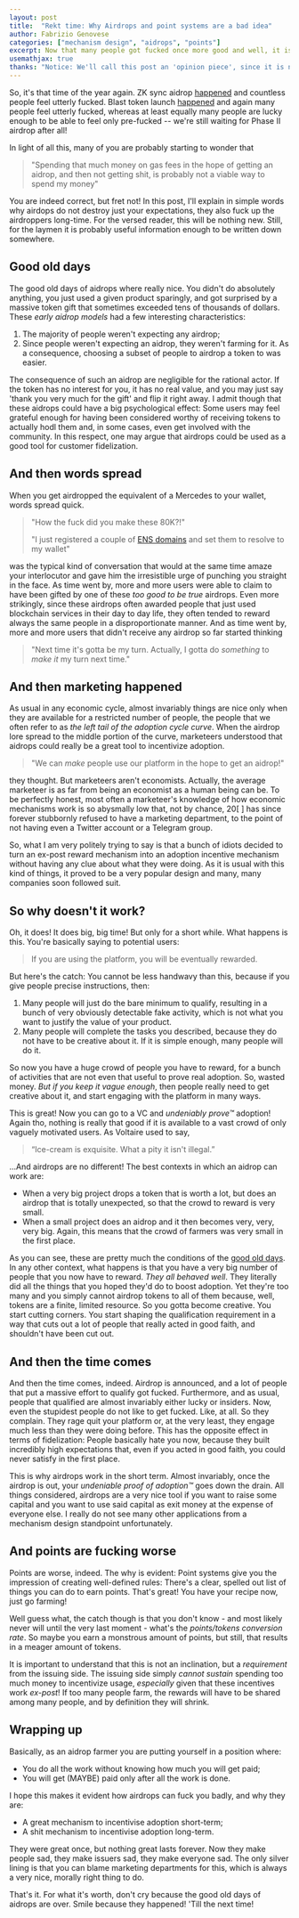 ```yaml
---
layout: post
title:  "Rekt time: Why Airdrops and point systems are a bad idea"
author: Fabrizio Genovese
categories: ["mechanism design", "aidrops", "points"]
excerpt: Now that many people got fucked once more good and well, it is time to shine some game theoretic light on this matter.
usemathjax: true
thanks: "Notice: We'll call this post an 'opinion piece', since it is not based on any formal calculations, but only on a healthy dose of common sense."
---
```


So, it's that time of the year again. ZK sync aidrop [happened](https://claim.zknation.io/) and countless people feel utterly fucked. Blast token launch [happened](https://www.coindesk.com/markets/2024/06/26/blast-token-debuts-at-3b-value-as-17-of-supply-airdropped-to-early-adopters/) and again many people feel utterly fucked, whereas at least equally many people are lucky enough to be able to feel only pre-fucked -- we're still waiting for Phase II airdrop after all!

In light of all this, many of you are probably starting to wonder that

> "Spending that much money on gas fees in the hope of getting an aidrop, and then not getting shit, is probably not a viable way to spend my money"

You are indeed correct, but fret not! In this post, I'll explain in simple words why airdops do not destroy just your expectations, they also fuck up the airdroppers long-time. For the versed reader, this will be nothing new. Still, for the laymen it is probably useful information enough to be written down somewhere.


## Good old days

The good old days of aidrops where really nice. You didn't do absolutely anything, you just used a given product sparingly, and got surprised by a massive token gift that sometimes exceeded tens of thousands of dollars. These *early aidrop models* had a few interesting characteristics:

1. The majority of people weren't expecting any airdrop;
2. Since people weren't expecting an aidrop, they weren't farming for it. As a consequence, choosing a subset of people to airdrop a token to was easier.

The consequence of such an aidrop are negligible for the rational actor. If the token has no interest for you, it has no real value, and you may just say 'thank you very much for the gift' and flip it right away. I admit though that these aidrops could have a big psychological effect: Some users may feel grateful enough for having been considered worthy of receiving tokens to actually hodl them and, in some cases, even get involved with the community. In this respect, one may argue that airdrops could be used as a good tool for customer fidelization.


## And then words spread

When you get airdropped the equivalent of a Mercedes to your wallet, words spread quick. 

> "How the fuck did you make these 80K?!"
>
> "I just registered a couple of [ENS domains]() and set them to resolve to my wallet"

was the typical kind of conversation that would at the same time amaze your interlocutor and gave him the irresistible urge of punching you straight in the face. As time went by, more and more users were able to claim to have been gifted by one of these *too good to be true* airdrops. Even more strikingly, since these airdrops often awarded people that just used blockchain services in their day to day life, they often tended to reward always the same people in a disproportionate manner. And as time went by, more and more users that didn't receive any airdrop so far started thinking

> "Next time it's gotta be my turn. Actually, I gotta do *something* to *make it* my turn next time."


## And then marketing happened

As usual in any economic cycle, almost invariably things are nice only when they are available for a restricted number of people, the people that we often refer to as *the left tail of the adoption cycle curve*. When the airdrop lore spread to the middle portion of the curve, marketeers understood that aidrops could really be a great tool to incentivize adoption.

> "We can *make* people use our platform in the hope to get an aidrop!"

they thought. But marketeers aren't economists. Actually, the average marketeer is as far from being an economist as a human being can be. To be perfectly honest, most often a marketeer's knowledge of how economic mechanisms work is so abysmally low that, not by chance, 20[ ] has since forever stubbornly refused to have a marketing department, to the point of not having even a Twitter account or a Telegram group.

So, what I am very politely trying to say is that a bunch of idiots decided to turn an ex-post reward mechanism into an adoption incentive mechanism without having any clue about what they were doing. As it is usual with this kind of things, it proved to be a very popular design and many, many companies soon followed suit.

## So why doesn't it work?

Oh, it does! It does big, big time! But only for a short while. What happens is this. You're basically saying to potential users:

> If you are using the platform, you will be eventually rewarded.

But here's the catch: You cannot be less handwavy than this, because if you give people precise instructions, then:

1. Many people will just do the bare minimum to qualify, resulting in a bunch of very obviously detectable fake activity, which is not what you want to justify the value of your product.
2. Many people will complete the tasks you described, because they do not have to be creative about it. If it is simple enough, many people will do it. 

So now you have a huge crowd of people you have to reward, for a bunch of activities that are not even that useful to prove real adoption. So, wasted money. *But if you keep it vague enough*, then people really need to get creative about it, and start engaging with the platform in many ways.

This is great! Now you can go to a VC and *undeniably prove™* adoption! Again tho, nothing is really that good if it is available to a vast crowd of only vaguely motivated users. As Voltaire used to say,

> “Ice-cream is exquisite. What a pity it isn't illegal.”

...And airdrops are no different! The best contexts in which an aidrop can work are:

- When a very big project drops a token that is worth a lot, but does an airdrop that is totally unexpected, so that the crowd to reward is very small.
- When a small project does an aidrop and it then becomes very, very, very big. Again, this means that the crowd of farmers was very small in the first place.

As you can see, these are pretty much the conditions of the [good old days](#good-old-days). In any other context, what happens is that you have a very big number of people that you now have to reward. *They all behaved well*. They literally did all the things that you hoped they'd do to boost adoption. Yet they're too many and you simply cannot airdrop tokens to all of them because, well, tokens are a finite, limited resource. So you gotta become creative. You start cutting corners. You start shaping the qualification requirement in a way that cuts out a lot of people that really acted in good faith, and shouldn't have been cut out.


## And then the time comes

And then the time comes, indeed. Airdrop is announced, and a lot of people that put a massive effort to qualify got fucked. Furthermore, and as usual, people that qualified are almost invariably either lucky or insiders. Now, even the stupidest people do not like to get fucked. Like, at all. So they complain. They rage quit your platform or, at the very least, they engage much less than they were doing before. This has the opposite effect in terms of fidelization: People basically hate you now, because they built incredibly high expectations that, even if you acted in good faith, you could never satisfy in the first place.

This is why airdrops work in the short term. Almost invariably, once the airdrop is out, your *undeniable proof of adoption™* goes down the drain. All things considered, airdrops are a very nice tool if you want to raise some capital and you want to use said capital as exit money at the expense of everyone else. I really do not see many other applications from a mechanism design standpoint unfortunately.


## And points are fucking worse

Points are worse, indeed. The why is evident: Point systems give you the impression of creating well-defined rules: There's a clear, spelled out list of things you can do to earn points. That's great! You have your recipe now, just go farming!

Well guess what, the catch though is that you don't know - and most likely never will until the very last moment - what's the *points/tokens conversion rate*. So maybe you earn a monstrous amount of points, but still, that results in a meager amount of tokens.

It is important to understand that this is not an inclination, but a *requirement* from the issuing side. The issuing side simply *cannot sustain* spending too much money to incentivize usage, *especially* given that these incentives work *ex-post*! If too many people farm, the rewards will have to be shared among many people, and by definition they will shrink. 


## Wrapping up

Basically, as an aidrop farmer you are putting yourself in a position where:

- You do all the work without knowing how much you will get paid;
- You will get (MAYBE) paid only after all the work is done.
  
I hope this makes it evident how airdrops can fuck you badly, and why they are:

- A great mechanism to incentivise adoption short-term;
- A shit mechanism to incentivise adoption long-term.
 
They were great once, but nothing great lasts forever. Now they make people sad, they make issuers sad, they make everyone sad. The only silver lining is that you can blame marketing departments for this, which is always a very nice, morally right thing to do.

That's it. For what it's worth, don't cry because the good old days of aidrops are over. Smile because they happened! 'Till the next time!